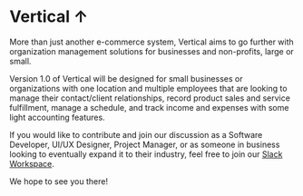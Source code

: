 # Vertical ↑

More than just another e-commerce system, Vertical aims to go further with organization management solutions for businesses and non-profits, large or small.   

Version 1.0 of Vertical will be designed for small businesses or organizations with one location and multiple employees that are looking to manage their contact/client relationships, record product sales and service fulfillment, manage a schedule, and track income and expenses with some light accounting features.

If you would like to contribute and join our discussion as a Software Developer, UI/UX Designer, Project Manager, or as someone in business looking to eventually expand it to their industry, feel free to join our [Slack Workspace](https://join.slack.com/t/verticalcrew/shared_invite/enQtOTM0Nzc4NzQwNzY4LTJlNzUyOThiMTZlNzIyYTBhOWI0Zjc2NzliZGY0N2FmMDRhYmYxZTQwN2ZhYjYwYjQ1MmI1MjMwNDA0Nzc1ODA).

We hope to see you there!

